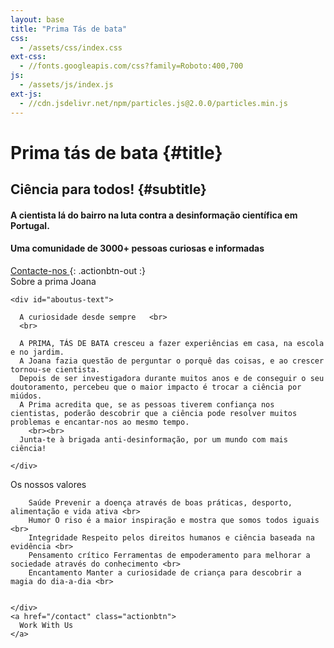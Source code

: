 ```yaml
---
layout: base
title: "Prima Tás de bata"
css:
  - /assets/css/index.css
ext-css:
  - //fonts.googleapis.com/css?family=Roboto:400,700
js:
  - /assets/js/index.js
ext-js:
  - //cdn.jsdelivr.net/npm/particles.js@2.0.0/particles.min.js
---
```


<div id="header" class="cut1" markdown="1">

<div id="header-inner" markdown="1">

# Prima tás de bata {#title}

## Ciência para todos! {#subtitle}

#### A cientista lá do bairro na luta contra a desinformação científica em Portugal.  
#### Uma comunidade de 3000+ pessoas curiosas e informadas 

<a href="/contact" class="actionbtn">
  <span class="far fa-envelope" aria-hidden="true"></span>
  Contacte-nos
</a>
{: .actionbtn-out :}

</div>

<div id="particles-js"></div>

</div>

<div id="main-sections">



<div class="cut-buffer aboutus-buffer"></div>

<div id="aboutus-out" class="page-section grey-section cut2">
  <div id="aboutus">
    <div class="section-title">Sobre a prima Joana</div>

    <div id="aboutus-text">

      A curiosidade desde sempre   <br>
      <br>

      A PRIMA, TÁS DE BATA cresceu a fazer experiências em casa, na escola e no jardim.  
      A Joana fazia questão de perguntar o porquê das coisas, e ao crescer tornou-se cientista. 
      Depois de ser investigadora durante muitos anos e de conseguir o seu doutoramento, percebeu que o maior impacto é trocar a ciência por miúdos. 
      A Prima acredita que, se as pessoas tiverem confiança nos cientistas, poderão descobrir que a ciência pode resolver muitos problemas e encantar-nos ao mesmo tempo.  
        <br><br>
      Junta-te à brigada anti-desinformação, por um mundo com mais ciência!

    </div>
  </div>
</div>

<div class="cut-buffer values-buffer"></div>

<div id="values-out" class="page-section cut2">
  <div id="values">
	  <div class="section-title">Os nossos valores</div>
    <div id="values-text">

        Saúde Prevenir a doença através de boas práticas, desporto, alimentação e vida ativa <br>
        Humor O riso é a maior inspiração e mostra que somos todos iguais <br>
        Integridade Respeito pelos direitos humanos e ciência baseada na evidência <br>
        Pensamento crítico Ferramentas de empoderamento para melhorar a sociedade através do conhecimento <br>
        Encantamento Manter a curiosidade de criança para descobrir a magia do dia-a-dia <br>


    </div>
    <a href="/contact" class="actionbtn">
      Work With Us
    </a>
  </div>
</div>

</div>

